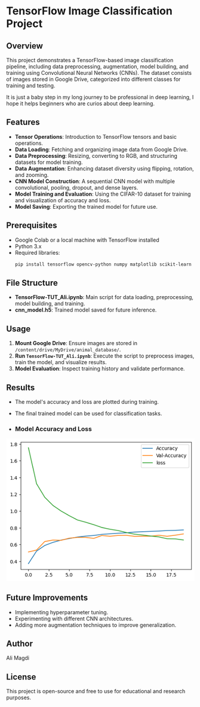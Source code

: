 # TensorFlow Image Classification Project

## Overview
This project demonstrates a TensorFlow-based image classification pipeline, including data preprocessing, augmentation, model building, and training using Convolutional Neural Networks (CNNs). The dataset consists of images stored in Google Drive, categorized into different classes for training and testing.

It is just a baby step in my long journey to be professional in deep learning, I hope it helps beginners who are curios about deep learning.  


## Features
- **Tensor Operations**: Introduction to TensorFlow tensors and basic operations.
- **Data Loading**: Fetching and organizing image data from Google Drive.
- **Data Preprocessing**: Resizing, converting to RGB, and structuring datasets for model training.
- **Data Augmentation**: Enhancing dataset diversity using flipping, rotation, and zooming.
- **CNN Model Construction**: A sequential CNN model with multiple convolutional, pooling, dropout, and dense layers.
- **Model Training and Evaluation**: Using the CIFAR-10 dataset for training and visualization of accuracy and loss.
- **Model Saving**: Exporting the trained model for future use.

## Prerequisites
- Google Colab or a local machine with TensorFlow installed
- Python 3.x
- Required libraries:
  ```bash
  pip install tensorflow opencv-python numpy matplotlib scikit-learn imutils
  ```

## File Structure
- **TensorFlow-TUT_Ali.ipynb**: Main script for data loading, preprocessing, model building, and training.
- **cnn_model.h5**: Trained model saved for future inference.

## Usage
1. **Mount Google Drive**: Ensure images are stored in `/content/drive/MyDrive/animal_database/`.
2. **Run `TensorFlow-TUT_Ali.ipynb`**: Execute the script to preprocess images, train the model, and visualize results.
3. **Model Evaluation**: Inspect training history and validate performance.

## Results
- The model's accuracy and loss are plotted during training.
- The final trained model can be used for classification tasks.

- ### Model Accuracy and Loss
![Model Accuracy](model_accuracy.png)

## Future Improvements
- Implementing hyperparameter tuning.
- Experimenting with different CNN architectures.
- Adding more augmentation techniques to improve generalization.

## Author
Ali Magdi

## License
This project is open-source and free to use for educational and research purposes.

